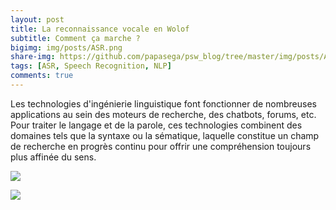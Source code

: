 ```yaml
---
layout: post
title: La reconnaissance vocale en Wolof
subtitle: Comment ça marche ?
bigimg: img/posts/ASR.png
share-img: https://github.com/papasega/psw_blog/tree/master/img/posts/ARS.png
tags: [ASR, Speech Recognition, NLP]
comments: true
---
```


Les technologies d'ingénierie linguistique font fonctionner de nombreuses applications au sein des moteurs de recherche, des chatbots, forums, etc. Pour traiter le langage et de la parole, ces technologies combinent des domaines tels que la syntaxe ou la sématique, laquelle constitue un champ de recherche en progrès continu pour offrir une compréhension toujours plus affinée du sens. 

![](https://github.com/papasega/psw_blog/tree/master/img/posts/ARS.png)

![](https://github.com/papasega/psw_blog/blob/master/img/ML_intro.png)
